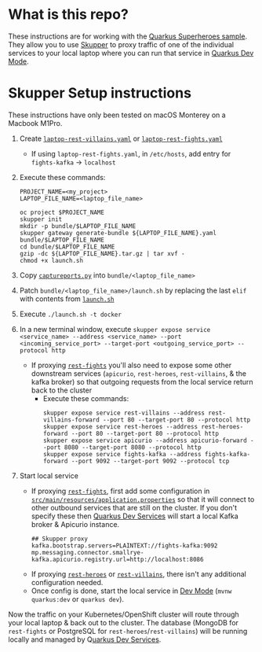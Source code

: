 # What is this repo?

These instructions are for working with the [Quarkus Superheroes sample](https://github.com/quarkusio/quarkus-super-heroes). They allow you to use [Skupper](https://skupper.io) to proxy traffic of one of the individual services to your local laptop where you can run that service in [Quarkus Dev Mode](https://quarkus.io/guides/dev-mode-differences).

# Skupper Setup instructions

These instructions have only been tested on macOS Monterey on a Macbook M1Pro.

1. Create [`laptop-rest-villains.yaml`](laptop-rest-villains.yaml) or [`laptop-rest-fights.yaml`](laptop-rest-fights.yaml)
    - If using `laptop-rest-fights.yaml`, in `/etc/hosts`, add entry for `fights-kafka` -> `localhost`
2. Execute these commands:
   ```shell
   PROJECT_NAME=<my_project>
   LAPTOP_FILE_NAME=<laptop_file_name>

   oc project $PROJECT_NAME
   skupper init
   mkdir -p bundle/$LAPTOP_FILE_NAME
   skupper gateway generate-bundle ${LAPTOP_FILE_NAME}.yaml bundle/$LAPTOP_FILE_NAME
   cd bundle/$LAPTOP_FILE_NAME
   gzip -dc ${LAPTOP_FILE_NAME}.tar.gz | tar xvf -
   chmod +x launch.sh
   ```

3. Copy [`captureports.py`](captureports.py) into `bundle/<laptop_file_name>`
4. Patch `bundle/<laptop_file_name>/launch.sh` by replacing the last `elif` with contents from [`launch.sh`](launch.sh)
5. Execute `./launch.sh -t docker`
6. In a new terminal window, execute `skupper expose service <service_name> --address <service_name> --port <incoming_service_port> --target-port <outgoing_service_port> --protocol http`
    - If proxying [`rest-fights`](https://github.com/quarkusio/quarkus-super-heroes/tree/main/rest-fights) you'll also need to expose some other downstream services (`apicurio`, `rest-heroes`, `rest-villains`, & the kafka broker) so that outgoing requests from the local service return back to the cluster
        - Execute these commands:
           ```shell
           skupper expose service rest-villains --address rest-villains-forward --port 80 --target-port 80 --protocol http
           skupper expose service rest-heroes --address rest-heroes-forward --port 80 --target-port 80 --protocol http
           skupper expose service apicurio --address apicurio-forward --port 8080 --target-port 8080 --protocol http
           skupper expose service fights-kafka --address fights-kafka-forward --port 9092 --target-port 9092 --protocol tcp
           ```
7. Start local service
    - If proxying [`rest-fights`](https://github.com/quarkusio/quarkus-super-heroes/tree/main/rest-fights), first add some configuration in [`src/main/resources/application.properties`](https://github.com/quarkusio/quarkus-super-heroes/blob/main/rest-fights/src/main/resources/application.properties) so that it will connect to other outbound services that are still on the cluster. If you don't specify these then [Quarkus Dev Services](https://quarkus.io/guides/dev-services) will start a local Kafka broker & Apicurio instance.
       ```properties
       ## Skupper proxy
       kafka.bootstrap.servers=PLAINTEXT://fights-kafka:9092
       mp.messaging.connector.smallrye-kafka.apicurio.registry.url=http://localhost:8086
       ```
    - If proxying [`rest-heroes`](https://github.com/quarkusio/quarkus-super-heroes/tree/main/rest-heroes) or [`rest-villains`](https://github.com/quarkusio/quarkus-super-heroes/tree/main/rest-villains), there isn't any additional configuration needed.
    - Once config is done, start the local service in [Dev Mode](https://quarkus.io/guides/dev-mode-differences) (`mvnw quarkus:dev` or `quarkus dev`).

Now the traffic on your Kubernetes/OpenShift cluster will route through your local laptop & back out to the cluster. The database (MongoDB for `rest-fights` or PostgreSQL for `rest-heroes`/`rest-villains`) will be running locally and managed by Q[uarkus Dev Services](https://quarkus.io/guides/dev-services).
